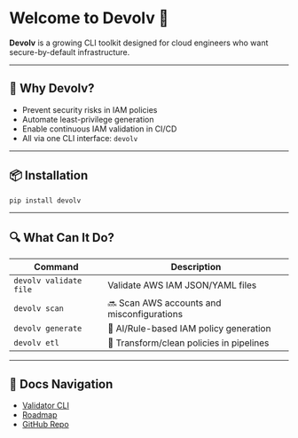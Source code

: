 # Welcome to Devolv 👋

**Devolv** is a growing CLI toolkit designed for cloud engineers who want secure-by-default infrastructure.

---

## 🚀 Why Devolv?

- Prevent security risks in IAM policies
- Automate least-privilege generation
- Enable continuous IAM validation in CI/CD
- All via one CLI interface: `devolv`

---

## 📦 Installation

```bash
pip install devolv
```

---

## 🔍 What Can It Do?

| Command                | Description                                  |
|------------------------|----------------------------------------------|
| `devolv validate file` | Validate AWS IAM JSON/YAML files             |
| `devolv scan`          | 🔜 Scan AWS accounts and misconfigurations   |
| `devolv generate`      | 🧠 AI/Rule-based IAM policy generation        |
| `devolv etl`           | 🔄 Transform/clean policies in pipelines     |

---

## 📖 Docs Navigation

- [Validator CLI](./validator.md)
- [Roadmap](./roadmap.md)
- [GitHub Repo](https://github.com/devolvdev/devolv)

